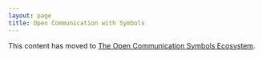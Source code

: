 ```yaml
---
layout: page
title: Open Communication with Symbols
---
```


This content has moved to [The Open Communication Symbols Ecosystem](/2020/04/17/the-open-communication-symbols-ecosystem/).
